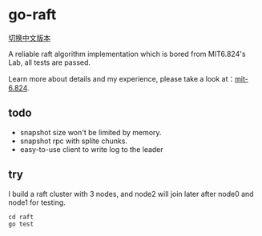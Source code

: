 # go-raft

[切换中文版本](https://github.com/owenliang/go-raft/blob/master/README-cn.md)

A reliable raft algorithm implementation which is bored from MIT6.824's Lab, all tests are passed.

Learn more about details and my experience, please take a look at：[mit-6.824](https://github.com/owenliang/mit-6.824).

## todo

* snapshot size won't be limited by memory.
* snapshot rpc with splite chunks.
* easy-to-use client to write log to the leader

## try

I build a raft cluster with 3 nodes, and node2 will join later after node0 and node1 for testing.

```
cd raft
go test
```
